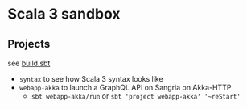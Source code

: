 # Scala 3 sandbox

## Projects

see [build.sbt](https://github.com/petitviolet/scala3_sandbox/blob/main/build.sbt)

- `syntax` to see how Scala 3 syntax looks like
- `webapp-akka` to launch a GraphQL API on Sangria on Akka-HTTP
    - `sbt webapp-akka/run` or `sbt 'project webapp-akka' '~reStart'`
